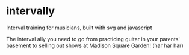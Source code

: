 # intervally
Interval training for musicians, built with svg and javascript

The interval ally you need to go from practicing guitar in your parents' basement to selling out shows at Madison Square Garden! (har har har)
